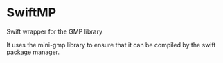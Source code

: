 # SwiftMP

Swift wrapper for the GMP library

It uses the mini-gmp library to ensure that it can be compiled by the swift package
manager.
